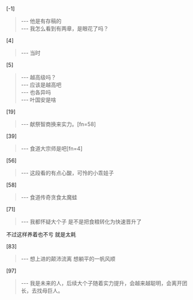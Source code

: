 
[-1] 
>--- 他是有存稿的<br>
>--- 我怎么看到有两章，是眼花了吗？<br>

[4] 
>--- 当时<br>

[5] 
>--- 越高级吗？<br>
>--- 应该是越高吧<br>
>--- 也各异吗<br>
>--- 叶国安是啥<br>

[19] 
>--- 献祭智商换来实力。[fn=58]<br>

[39] 
>--- 食道大宗师是吧[fn=4]<br>

[56] 
>--- 这段看的有点心酸，可怜的小乖娃子<br>

[58] 
>--- 食道传奇贪食太魔蛙<br>

[71] 
>--- 我都怀疑大个子
是不是把食粮转化为快速晋升了

不过这样养着也不亏
就是太耗<br>

[83] 
>--- 想上进的颠沛流离
想躺平的一帆风顺<br>

[97] 
>--- 我是未来的人，后续大个子随着实力提升，会越来越聪明，会离开团长，去找母巨人。<br>
